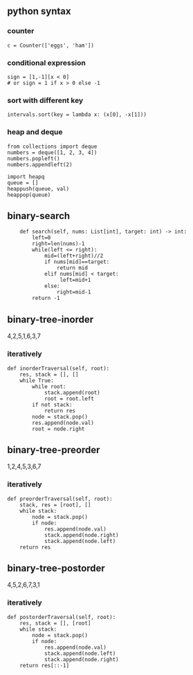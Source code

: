 ## python syntax
### counter
```
c = Counter(['eggs', 'ham'])
```

### conditional expression
```
sign = [1,-1][x < 0]
# or sign = 1 if x > 0 else -1
```

### sort with different key
```
intervals.sort(key = lambda x: (x[0], -x[1]))
```

### heap and deque
```
from collections import deque
numbers = deque([1, 2, 3, 4])
numbers.popleft()
numbers.appendleft(2)
```
```
import heapq
queue = []
heappush(queue, val)
heappop(queue)      
```

## binary-search
```
    def search(self, nums: List[int], target: int) -> int:
        left=0
        right=len(nums)-1
        while(left <= right):
            mid=(left+right)//2
            if nums[mid]==target:
                return mid
            elif nums[mid] < target:
                 left=mid+1
            else:
                right=mid-1
        return -1
```

## binary-tree-inorder
4,2,5,1,6,3,7

### iteratively   
```
def inorderTraversal(self, root):
    res, stack = [], []
    while True:
        while root:
            stack.append(root)
            root = root.left
        if not stack:
            return res
        node = stack.pop()
        res.append(node.val)
        root = node.right
``` 
        
## binary-tree-preorder
1,2,4,5,3,6,7

### iteratively
```
def preorderTraversal(self, root):
    stack, res = [root], []
    while stack:
        node = stack.pop()
        if node:
            res.append(node.val)
            stack.append(node.right)
            stack.append(node.left)
    return res            
```            

## binary-tree-postorder
4,5,2,6,7,3,1

### iteratively    
```    
def postorderTraversal(self, root):
    res, stack = [], [root]
    while stack:
        node = stack.pop()
        if node:
            res.append(node.val)
            stack.append(node.left)
            stack.append(node.right)
    return res[::-1]
```
